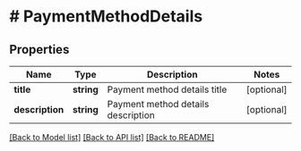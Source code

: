 # # PaymentMethodDetails

## Properties

Name | Type | Description | Notes
------------ | ------------- | ------------- | -------------
**title** | **string** | Payment method details title | [optional]
**description** | **string** | Payment method details description | [optional]

[[Back to Model list]](../../README.md#models) [[Back to API list]](../../README.md#endpoints) [[Back to README]](../../README.md)
